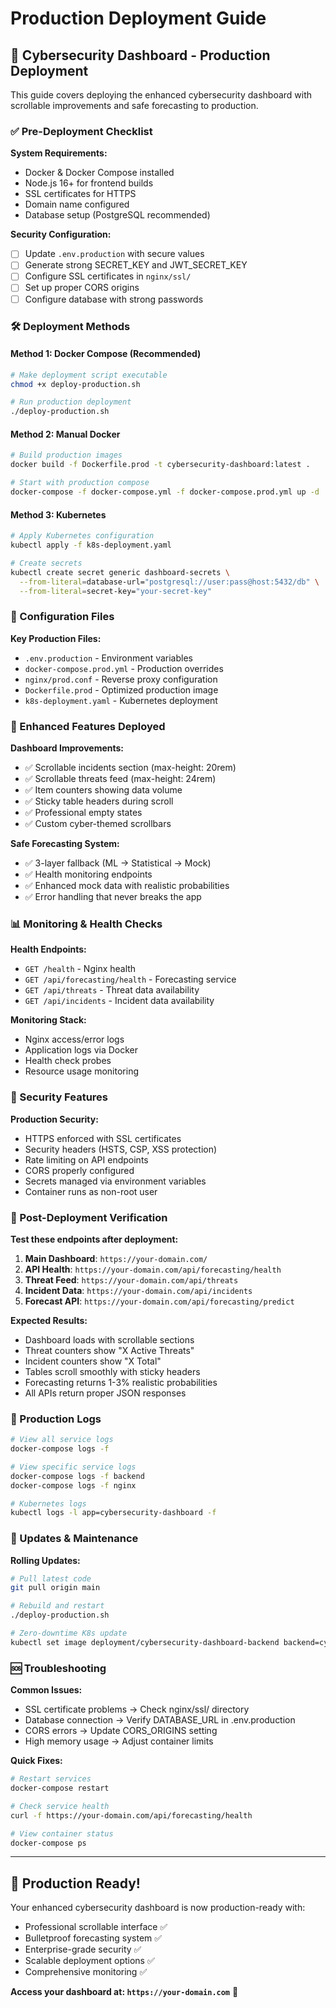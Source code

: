 # Production Deployment Guide

## 🚀 Cybersecurity Dashboard - Production Deployment

This guide covers deploying the enhanced cybersecurity dashboard with scrollable improvements and safe forecasting to production.

### ✅ Pre-Deployment Checklist

**System Requirements:**
- Docker & Docker Compose installed
- Node.js 16+ for frontend builds
- SSL certificates for HTTPS
- Domain name configured
- Database setup (PostgreSQL recommended)

**Security Configuration:**
- [ ] Update `.env.production` with secure values
- [ ] Generate strong SECRET_KEY and JWT_SECRET_KEY
- [ ] Configure SSL certificates in `nginx/ssl/`
- [ ] Set up proper CORS origins
- [ ] Configure database with strong passwords

### 🛠 Deployment Methods

#### Method 1: Docker Compose (Recommended)

```bash
# Make deployment script executable
chmod +x deploy-production.sh

# Run production deployment
./deploy-production.sh
```

#### Method 2: Manual Docker

```bash
# Build production images
docker build -f Dockerfile.prod -t cybersecurity-dashboard:latest .

# Start with production compose
docker-compose -f docker-compose.yml -f docker-compose.prod.yml up -d
```

#### Method 3: Kubernetes

```bash
# Apply Kubernetes configuration
kubectl apply -f k8s-deployment.yaml

# Create secrets
kubectl create secret generic dashboard-secrets \
  --from-literal=database-url="postgresql://user:pass@host:5432/db" \
  --from-literal=secret-key="your-secret-key"
```

### 🔧 Configuration Files

**Key Production Files:**
- `.env.production` - Environment variables
- `docker-compose.prod.yml` - Production overrides
- `nginx/prod.conf` - Reverse proxy configuration
- `Dockerfile.prod` - Optimized production image
- `k8s-deployment.yaml` - Kubernetes deployment

### 🎯 Enhanced Features Deployed

**Dashboard Improvements:**
- ✅ Scrollable incidents section (max-height: 20rem)
- ✅ Scrollable threats feed (max-height: 24rem)
- ✅ Item counters showing data volume
- ✅ Sticky table headers during scroll
- ✅ Professional empty states
- ✅ Custom cyber-themed scrollbars

**Safe Forecasting System:**
- ✅ 3-layer fallback (ML → Statistical → Mock)
- ✅ Health monitoring endpoints
- ✅ Enhanced mock data with realistic probabilities
- ✅ Error handling that never breaks the app

### 📊 Monitoring & Health Checks

**Health Endpoints:**
- `GET /health` - Nginx health
- `GET /api/forecasting/health` - Forecasting service
- `GET /api/threats` - Threat data availability
- `GET /api/incidents` - Incident data availability

**Monitoring Stack:**
- Nginx access/error logs
- Application logs via Docker
- Health check probes
- Resource usage monitoring

### 🔐 Security Features

**Production Security:**
- HTTPS enforced with SSL certificates
- Security headers (HSTS, CSP, XSS protection)
- Rate limiting on API endpoints
- CORS properly configured
- Secrets managed via environment variables
- Container runs as non-root user

### 🚀 Post-Deployment Verification

**Test these endpoints after deployment:**

1. **Main Dashboard**: `https://your-domain.com/`
2. **API Health**: `https://your-domain.com/api/forecasting/health`
3. **Threat Feed**: `https://your-domain.com/api/threats`
4. **Incident Data**: `https://your-domain.com/api/incidents`
5. **Forecast API**: `https://your-domain.com/api/forecasting/predict`

**Expected Results:**
- Dashboard loads with scrollable sections
- Threat counters show "X Active Threats"  
- Incident counters show "X Total"
- Tables scroll smoothly with sticky headers
- Forecasting returns 1-3% realistic probabilities
- All APIs return proper JSON responses

### 📝 Production Logs

```bash
# View all service logs
docker-compose logs -f

# View specific service logs
docker-compose logs -f backend
docker-compose logs -f nginx

# Kubernetes logs
kubectl logs -l app=cybersecurity-dashboard -f
```

### 🔄 Updates & Maintenance

**Rolling Updates:**
```bash
# Pull latest code
git pull origin main

# Rebuild and restart
./deploy-production.sh

# Zero-downtime K8s update
kubectl set image deployment/cybersecurity-dashboard-backend backend=cybersecurity-dashboard:v2.0
```

### 🆘 Troubleshooting

**Common Issues:**
- SSL certificate problems → Check nginx/ssl/ directory
- Database connection → Verify DATABASE_URL in .env.production
- CORS errors → Update CORS_ORIGINS setting
- High memory usage → Adjust container limits

**Quick Fixes:**
```bash
# Restart services
docker-compose restart

# Check service health
curl -f https://your-domain.com/api/forecasting/health

# View container status
docker-compose ps
```

---

## 🎉 Production Ready!

Your enhanced cybersecurity dashboard is now production-ready with:
- Professional scrollable interface ✅
- Bulletproof forecasting system ✅
- Enterprise-grade security ✅  
- Scalable deployment options ✅
- Comprehensive monitoring ✅

**Access your dashboard at: `https://your-domain.com`** 🚀
